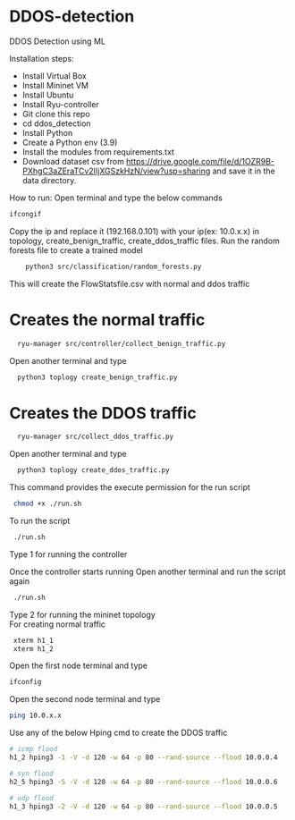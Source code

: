 # DDOS-detection
DDOS Detection using ML 

Installation steps:
* Install Virtual Box 
* Install Mininet VM 
* Install Ubuntu
* Install Ryu-controller
* Git clone this repo 
* cd ddos_detection 
* Install Python 
* Create a Python env (3.9)
* Install the modules from requirements.txt
* Download dataset csv from https://drive.google.com/file/d/1OZR9B-PXhgC3aZEraTCv2IIjXGSzkHzN/view?usp=sharing and save it in the data directory.

How to run:
Open terminal and type the below commands

```bash
ifcongif
```
Copy the ip and replace it (192.168.0.101) with your ip(ex: 10.0.x.x) in topology, create_benign_traffic, create_ddos_traffic files. 
Run the random forests file to create a trained model 

```bash
    python3 src/classification/random_forests.py
```

This will create the FlowStatsfile.csv with normal and ddos traffic
# Creates the normal traffic 
```bash
  ryu-manager src/controller/collect_benign_traffic.py
```

Open another terminal and type 
```bash
  python3 toplogy create_benign_traffic.py
```

# Creates the DDOS traffic 
```bash
  ryu-manager src/collect_ddos_traffic.py
```

Open another terminal and type 

```bash
  python3 toplogy create_ddos_traffic.py
```



This command provides the execute permission for the run script
```bash
 chmod +x ./run.sh
```
To run the script

```bash
 ./run.sh
```
Type 1 for running the controller 

Once the controller starts running 
Open another terminal and run the script again 
```bash
 ./run.sh
```
Type 2 for running the mininet topology  
For creating normal traffic 
```bash
 xterm h1_1 
 xterm h1_2 
```
Open the first node terminal and type 
```bash
ifconfig 
```
Open the second node terminal and type 
```bash
ping 10.0.x.x
```
 Use any of the below Hping cmd to create the DDOS traffic
```bash
# icmp flood
h1_2 hping3 -1 -V -d 120 -w 64 -p 80 --rand-source --flood 10.0.0.4

# syn flood
h2_5 hping3 -S -V -d 120 -w 64 -p 80 --rand-source --flood 10.0.0.6

# udp flood
h1_3 hping3 -2 -V -d 120 -w 64 -p 80 --rand-source --flood 10.0.0.5








